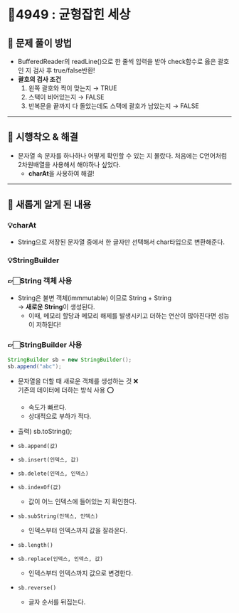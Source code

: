 # 🥈4949 : 균형잡힌 세상
## 📎 문제 풀이 방법
- BufferedReader의 readLine()으로 한 줄씩 입력을 받아 check함수로 옳은 괄호인 지 검사 후 true/false반환!
- **괄호의 검사 조건** 
    1. 왼쪽 괄호와 짝이 맞는지 → TRUE
    2. 스택이 비어있는지 → FALSE
    3. 반복문을 끝까지 다 돌았는데도 스택에 괄호가 남았는지 → FALSE

---

## 📎 시행착오 & 해결
- 문자열 속 문자를 하나하나 어떻게 확인할 수 있는 지 몰랐다. 처음에는 C언어처럼 2차원배열을 사용해서 해야하나 싶었다. 
    - **charAt**을 사용하여 해결!

---


## 📎 새롭게 알게 된 내용
### 💡charAt
- String으로 저장된 문자열 중에서 한 글자만 선택해서 char타입으로 변환해준다.

### 💡StringBuilder
### 👉🏻String 객체 사용
- String은 불변 객체(immmutable) 이므로 String + String  </br> → **새로운 String**이 생성된다.
    - 이때, 메모리 할당과 메모리 해제를 발생시키고 더하는 연산이 많아진다면 성능이 저하된다!

### 👉🏻StringBuilder 사용
```Java
StringBuilder sb = new StringBuilder();
sb.append("abc");
```
- 문자열을 더할 때 새로운 객체를 생성하는 것 ❌</br> 기존의 데이터에 더하는 방식 사용 ⭕
    - 속도가 빠르다.
    - 상대적으로 부하가 적다.

- 출력) sb.toString();

- `sb.append(값)`
- `sb.insert(인덱스, 값)`
- `sb.delete(인덱스, 인덱스)`
- `sb.indexOf(값)`
    - 값이 어느 인덱스에 들어있는 지 확인한다.
- `sb.subString(인덱스, 인덱스)`
    - 인덱스부터 인덱스까지 값을 잘라온다.
- `sb.length()`
- `sb.replace(인덱스, 인덱스, 값)`
    - 인덱스부터 인덱스까지 값으로 변경한다.
- `sb.reverse()`
    - 글자 순서를 뒤집는다.